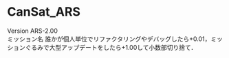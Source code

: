 # CanSat_ARS
Version ARS-2.00  
ミッション名 誰かが個人単位でリファクタリングやデバッグしたら+0.01，ミッションぐるみで大型アップデートをしたら+1.00して小数部切り捨て．

